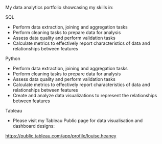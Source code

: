 My data analytics portfolio showcasing my skills in:

SQL
- Perform data extraction, joining and aggregation tasks
- Perform cleaning tasks to prepare data for analysis
- Assess data quality and perform validation tasks
- Calculate metrics to effectively report characteristics of data and relationships between features

Python
- Perform data extraction, joining and aggregation tasks
- Perform cleaning tasks to prepare data for analysis
- Assess data quality and perform validation tasks
- Calculate metrics to effectively report characteristics of data and relationships between features
- Create and analyze data visualizations to represent the relationships between features

Tableau
- Please visit my Tableau Public page for data visualisation and dashboard designs:

https://public.tableau.com/app/profile/louise.heaney
